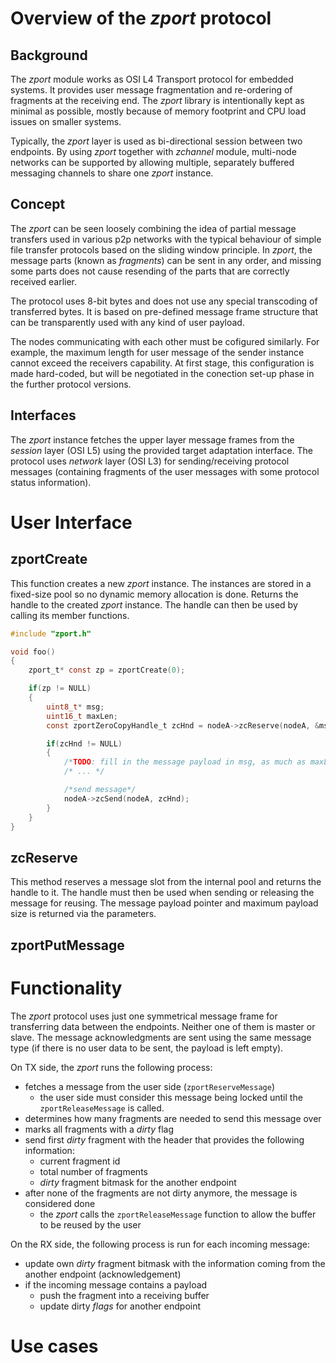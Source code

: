 # Overview of the *zport* protocol
## Background
The *zport* module works as OSI L4 Transport protocol for embedded systems. It provides user message fragmentation and re-ordering of fragments at the receiving end. The *zport* library is intentionally kept as minimal as possible, mostly because of memory footprint and CPU load issues on smaller systems.

Typically, the *zport* layer is used as bi-directional session between two endpoints. By using *zport* together with *zchannel* module, multi-node networks can be supported by allowing multiple, separately buffered messaging channels to share one *zport* instance.

## Concept
The *zport* can be seen loosely combining the idea of partial message transfers used in various p2p networks with the typical behaviour of simple file transfer protocols based on the sliding window principle. In *zport*, the message parts (known as *fragments*) can be sent in any order, and missing some parts does not cause resending of the parts that are correctly received earlier.

The protocol uses 8-bit bytes and does not use any special transcoding of transferred bytes. It is based on pre-defined message frame structure that can be transparently used with any kind of user payload. 

The nodes communicating with each other must be cofigured similarly. For example, the maximum length for user message of the sender instance cannot exceed the receivers capability. At first stage, this configuration is made hard-coded, but will be negotiated in the conection set-up phase in the further protocol versions. 

## Interfaces
The *zport* instance fetches the upper layer message frames from the *session* layer (OSI L5) using the provided target adaptation interface. The protocol uses *network* layer (OSI L3) for sending/receiving protocol messages (containing fragments of the user messages with some protocol status information).

# User Interface
## zportCreate
This function creates a new *zport* instance. The instances are stored in a fixed-size pool so no dynamic memory allocation is done. Returns the handle to the created *zport* instance. The handle can then be used by calling its member functions.
```c
#include "zport.h"

void foo()
{
    zport_t* const zp = zportCreate(0);

    if(zp != NULL)
    {
        uint8_t* msg;
        uint16_t maxLen;
        const zportZeroCopyHandle_t zcHnd = nodeA->zcReserve(nodeA, &msg, &maxLen);

        if(zcHnd != NULL)
        {
            /*TODO: fill in the message payload in msg, as much as maxLen bytes*/
            /* ... */

            /*send message*/
            nodeA->zcSend(nodeA, zcHnd);
        }
    }
}
```

## zcReserve
This method reserves a message slot from the internal pool and returns the handle to it. The handle must then be used when sending or releasing the message for reusing. The message payload pointer and maximum payload size is returned via the parameters.

## zportPutMessage


# Functionality
The *zport* protocol uses just one symmetrical message frame for transferring data between the endpoints. Neither one of them is master or slave. The message acknowledgments are sent using the same message type (if there is no user data to be sent, the payload is left empty).

On TX side, the *zport* runs the following process:
* fetches a message from the user side (`zportReserveMessage`)
    * the user side must consider this message being locked until the `zportReleaseMessage` is called. 
* determines how many fragments are needed to send this message over
* marks all fragments with a *dirty* flag
* send first *dirty* fragment with the header that provides the following information:
    * current fragment id
    * total number of fragments
    * *dirty* fragment bitmask for the another endpoint
* after none of the fragments are not dirty anymore, the message is considered done
    * the *zport* calls the `zportReleaseMessage` function to allow the buffer to be reused by the user

On the RX side, the following process is run for each incoming message:
* update own *dirty* fragment bitmask with the information coming from the another endpoint (acknowledgement)
* if the incoming message contains a payload
    * push the fragment into a receiving buffer
    * update dirty *flags* for another endpoint


# Use cases
